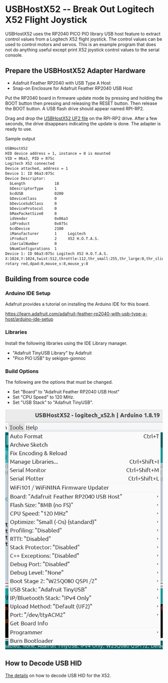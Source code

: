 # USBHostX52 -- Break Out Logitech X52 Flight Joystick

USBHostX52 uses the RP2040 PICO PIO library USB host feature to extract
control values from a Logitech X52 flight joystick. The control values
can be used to control motors and servos. This is an example program that
does not do anything useful except print X52 joystick control values to
the serial console.

## Prepare the USBHostX52 Adapter Hardware

* Adafruit Feather RP2040 with USB Type A Host
* Snap-on Enclosure for Adafruit Feather RP2040 USB Host

Put the RP2040 board in firmware update mode by pressing and holding the
BOOT button then pressing and releasing the RESET button. Then release
the BOOT button. A USB flash drive should appear named RPI-RP2.

Drag and drop the [USBHostX52 UF2
file](https://github.com/controllercustom/USBHostX52/releases/download/r2024-12-22/USBHostX52.ino.adafruit_feather_usb_host.uf2)
on the RPI-RP2 drive.  After a few seconds, the drive disappears
indicating the update is done. The adapter is ready to use.

Sample output
```
USBHostX52
HID device address = 1, instance = 0 is mounted
VID = 06a3, PID = 075c
Logitech X52 connected
Device attached, address = 1
Device 1: ID 06a3:075c
Device Descriptor:
  bLength             18                                                                                              
  bDescriptorType     1                                                                                               
  bcdUSB              0200                                                                                            
  bDeviceClass        0                                                                                               
  bDeviceSubClass     0                                                                                               
  bDeviceProtocol     0
  bMaxPacketSize0     8
  idVendor            0x06a3
  idProduct           0x075c
  bcdDevice           2100
  iManufacturer       1     Logitech
  iProduct            2     X52 H.O.T.A.S.
  iSerialNumber       0     
  bNumConfigurations  1
Device 1: ID 06a3:075c Logitech X52 H.O.T.A.S.
X:1024,Y:1024,twist:512,throttle:112,thr_small:255,thr_large:0,thr_slider:54,top rotary red,dpad:0,mouse_x:8,mouse_y:8
```

## Building from source code

### Arduino IDE Setup

Adafruit provides a tutorial on installing the Arduino IDE for this board.

https://learn.adafruit.com/adafruit-feather-rp2040-with-usb-type-a-host/arduino-ide-setup

### Libraries

Install the following libraries using the IDE Library manager.

* "Adafruit TinyUSB Library" by Adafruit
* "Pico PIO USB" by sekigon-gonnoc

### Build Options

The following are the options that must be changed.

* Set "Board" to "Adafruit Feather RP2040 USB Host"
* Set "CPU Speed" to 120 MHz.
* Set "USB Stack" to "Adafruit TinyUSB".

![Screen shot of Arduino IDE options for this project](./images/options.jpg)

## How to Decode USB HID

[The details](./decoding_x52.md) on how to decode USB HID for the X52.
